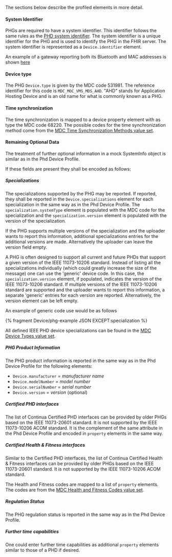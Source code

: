 The sections below describe the profiled elements in more detail.

#### System Identifier
PHGs are required to have a system identifier.  This identifier follows the same rules as the [PHD system identifier](StructureDefinition-PhdDevice.html#system-identifier--deviceidentifier). The system identifier is a unique identifier for the PHG and is used to identify the PHG in the FHIR server. The system identifier is represented as a `Device.identifier` element.
 
 An example of a gateway reporting both its Bluetooth and MAC addresses is shown [here](Device-phg-ecde3d4e58532d31.000000000000.html)

#### Device type
The PHG `Device.type` is given by the MDC code 531981. The reference identifier for this code is `MDC_MOC_VMS_MDS_AHD`. "AHD" stands for Application Hosting Device and is an old  name for what is commonly known as a PHG.

#### Time synchronization
The time synchronization is mapped to a device property element with as type the MDC code 68220. The possible codes for the time synchronization method come from the [MDC Time Synchronization Methods value set](ValueSet-MDCTimeSyncMethods.html).

#### Remaining Optional Data
The treatment of further optional information in a mock SystemInfo object is similar as in the Phd Device Profile.

If these fields are present they shall be encoded as follows:

##### **Specializations**
The specializations supported by the PHG may be reported. If reported, they shall be reported in the `Device.specializations` element for each specialization in the same way as in the Phd Device Profile. The `specialization.systemType` element is populated with the MDC code for the specialization and the `specialization.version` element is populated with the version of the specialization.

If the PHG supports multiple versions of the specialization and the uploader wants to report this information, additional specializations entries for the additional versions are made. Alternatively the uploader can leave the version field empty.

A PHG is often designed to support all current and future PHDs that support a given version of the IEEE 11073-10206 standard. Instead of listing all the specializations individually (which could greatly increase the size of the message) one can use the 'generic' device code. In this case, the `specialization.version` element, if populated, indicates the version of the IEEE 11073-10206 standard. If multiple versions of the IEEE 11073-10206 standard are supported and the uploader wants to report this information, a separate 'generic' entries for each version are reported. Alternatively, the version element can be left empty.

An example of generic code use would be as follows

{% fragment Device/phg-example JSON EXCEPT:specialization %}

All defined IEEE PHD device specializations can be found in the [MDC Device Types value set](ValueSet-DeviceTypes11073MDC.html).

##### PHG Product Information
The PHG product information is reported in the same way as in the Phd Device Profile for the following elements:

 - `Device.manufacturer` = *manufacturer name*
 - `Device.modelNumber` = *model number*
 - `Device.serialNumber` = *serial number*
 - `Device.version` = *version* (optional)


##### Certified PHD interfaces
The list of Continua Certified PHD interfaces can be provided by older PHGs based on the IEEE 11073-20601 standard. It is not supported by the IEEE 11073-10206 ACOM standard. It is the complement of the same attribute in the Phd Device Profile and encoded in `property` elements in the same way.

##### Certified Health & Fitness interfaces
Similar to the Certified PHD interfaces, the list of Continua Certified Health & Fitness interfaces can be provided by older PHGs based on the IEEE 11073-20601 standard. It is not supported by the IEEE 11073-10206 ACOM standard.

The Health and Fitness codes are mapped to a list of `property` elements. The codes are from the [MDC Health and Fitness Codes value set](ValueSet-ContinuaPHGInterfaces.html). 

##### Regulation Status
The PHG regulation status is reported in the same way as in the Phd Device Profile. 

##### **Further time capabilities**
One could enter further time capabilities as additional `property` elements similar to those of a PHD if desired.



